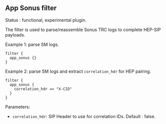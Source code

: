 App Sonus filter
---

Status : functional, experimental plugin.

The filter is used to parse/reassemble Sonus TRC logs to complete HEP-SIP payloads.

Example 1: parse SM logs.
````
filter {
  app_sonus {}
}
`````

Example 2: parse SM logs and extract ``correlation_hdr`` for HEP pairing.
````
filter {
  app_sonus {
    correlation_hdr => "X-CID"
  }
}
`````

Parameters:

* ``correlation_hdr``: SIP Header to use for correlation IDs. Default : false.
